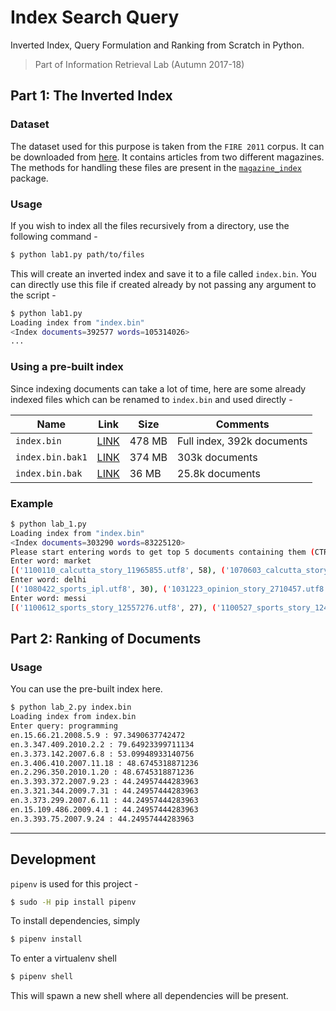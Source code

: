 # Index Search Query

Inverted Index, Query Formulation and Ranking from Scratch in Python.

> Part of Information Retrieval Lab (Autumn 2017-18)

## Part 1: The Inverted Index

### Dataset

The dataset used for this purpose is taken from the `FIRE 2011` corpus. It can be downloaded from [here](http://www.isical.ac.in/~fire/data/docs/adhoc/en.docs.2011.tar.gpg). It contains articles from two different magazines. The methods for handling these files are present in the [`magazine_index`](magazine_index) package.

### Usage

If you wish to index all the files recursively from a directory, use the following command -

```bash
$ python lab1.py path/to/files
```

This will create an inverted index and save it to a file called `index.bin`. You can directly use this file if created already by not passing any argument to the script -

```bash
$ python lab1.py
Loading index from "index.bin"
<Index documents=392577 words=105314026>
...
```

### Using a pre-built index

Since indexing documents can take a lot of time, here are some already indexed files which can be renamed to `index.bin` and used directly -

| Name | Link | Size | Comments |
|------|------|------|----------|
| `index.bin` | [LINK](https://drive.google.com/open?id=0BxDMRh_L_8pOUzlZQ0JJMUtYd1E) | 478 MB | Full index, 392k documents |
| `index.bin.bak1` | [LINK](https://drive.google.com/file/d/0BxDMRh_L_8pObWU0ZkE1NHBTUUU/view?usp=sharing) | 374 MB | 303k documents |
| `index.bin.bak` | [LINK](https://drive.google.com/file/d/0BxDMRh_L_8pOYmRKU0I5MWJhbG8/view?usp=sharing) | 36 MB | 25.8k documents |

### Example

```bash
$ python lab_1.py
Loading index from "index.bin"
<Index documents=303290 words=83225120>
Please start entering words to get top 5 documents containing them (CTRL+C to exit) -
Enter word: market
[('1100110_calcutta_story_11965855.utf8', 58), ('1070603_calcutta_story_7858507.utf8', 31), ('1100326_opinion_story_12251777.utf8', 30), ('1050912_frontpage_story_5227346.utf8', 30), ('1040406_opinion_story_2948544.utf8', 29)]
Enter word: delhi
[('1080422_sports_ipl.utf8', 30), ('1031223_opinion_story_2710457.utf8', 28), ('1090225_sports_story_10587273.utf8', 22), ('1090812_sports_story_11351508.utf8', 21), ('1100223_sports_story_12140507.utf8', 21)]
Enter word: messi
[('1100612_sports_story_12557276.utf8', 27), ('1100527_sports_story_12492679.utf8', 17), ('1100619_sports_story_12582889.utf8', 17), ('1090529_calcutta_story_11031479.utf8', 16), ('1100613_frontpage_story_12560387.utf8', 12)]
```



## Part 2: Ranking of Documents

### Usage

You can use the pre-built index here.

```bash
$ python lab_2.py index.bin
Loading index from index.bin
Enter query: programming
en.15.66.21.2008.5.9 : 97.3490637742472
en.3.347.409.2010.2.2 : 79.64923399711134
en.3.373.142.2007.6.8 : 53.09948933140756
en.3.406.410.2007.11.18 : 48.6745318871236
en.2.296.350.2010.1.20 : 48.6745318871236
en.3.393.372.2007.9.23 : 44.24957444283963
en.3.321.344.2009.7.31 : 44.24957444283963
en.3.373.299.2007.6.11 : 44.24957444283963
en.15.109.486.2009.4.1 : 44.24957444283963
en.3.393.75.2007.9.24 : 44.24957444283963
```


---

## Development

`pipenv` is used for this project - 

```bash
$ sudo -H pip install pipenv
```

To install dependencies, simply

```bash
$ pipenv install
```

To enter a virtualenv shell

```bash
$ pipenv shell
```

This will spawn a new shell where all dependencies will be present.
